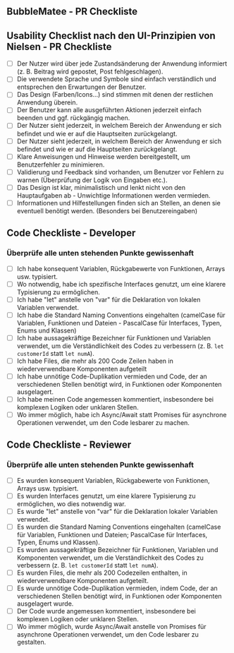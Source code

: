 ## BubbleMatee - PR Checkliste

## Usability Checklist nach den UI-Prinzipien von Nielsen - PR Checkliste

- [ ] Der Nutzer wird über jede Zustandsänderung der Anwendung informiert (z. B. Beitrag wird gepostet, Post fehlgeschlagen).
- [ ] Die verwendete Sprache und Symbole sind einfach verständlich und entsprechen den Erwartungen der Benutzer.
- [ ] Das Design (Farben/Icons...) sind stimmen mit denen der restlichen Anwendung überein.
- [ ] Der Benutzer kann alle ausgeführten Aktionen jederzeit einfach beenden und ggf. rückgängig machen.
- [ ] Der Nutzer sieht jederzeit, in welchem Bereich der Anwendung er sich befindet und wie er auf die Hauptseiten zurückgelangt.
- [ ] Der Nutzer sieht jederzeit, in welchem Bereich der Anwendung er sich befindet und wie er auf die Hauptseiten zurückgelangt.
- [ ] Klare Anweisungen und Hinweise werden bereitgestellt, um Benutzerfehler zu minimieren.
- [ ] Validierung und Feedback sind vorhanden, um Benutzer vor Fehlern zu warnen (Überprüfung der Logik von Eingaben etc.).
- [ ] Das Design ist klar, minimalistisch und lenkt nicht von den Hauptaufgaben ab - Unwichtige Informationen werden vermieden.
- [ ] Informationen und Hilfestellungen finden sich an Stellen, an denen sie eventuell benötigt werden. (Besonders bei Benutzereingaben)

## Code Checkliste - Developer

### Überprüfe alle unten stehenden Punkte gewissenhaft

- [ ] Ich habe konsequent Variablen, Rückgabewerte von Funktionen, Arrays usw. typisiert.
- [ ] Wo notwendig, habe ich spezifische Interfaces genutzt, um eine klarere Typisierung zu ermöglichen.
- [ ] Ich habe "let" anstelle von "var" für die Deklaration von lokalen Variablen verwendet.
- [ ] Ich habe die Standard Naming Conventions eingehalten (camelCase für Variablen, Funktionen und Dateien - PascalCase für Interfaces, Typen, Enums und Klassen)
- [ ] Ich habe aussagekräftige Bezeichner für Funktionen und Variablen verwendet, um die Verständlichkeit des Codes zu verbessern (z. B. `let customerId` statt `let numA`).
- [ ] Ich habe Files, die mehr als 200 Code Zeilen haben in wiederverwendbare Komponenten aufgeteilt
- [ ] Ich habe unnötige Code-Duplikation vermieden und Code, der an verschiedenen Stellen benötigt wird, in Funktionen oder Komponenten ausgelagert.
- [ ] Ich habe meinen Code angemessen kommentiert, insbesondere bei komplexen Logiken oder unklaren Stellen.
- [ ] Wo immer möglich, habe ich Async/Await statt Promises für asynchrone Operationen verwendet, um den Code lesbarer zu machen.

## Code Checkliste - Reviewer

### Überprüfe alle unten stehenden Punkte gewissenhaft

- [ ] Es wurden konsequent Variablen, Rückgabewerte von Funktionen, Arrays usw. typisiert.
- [ ] Es wurden Interfaces genutzt, um eine klarere Typisierung zu ermöglichen, wo dies notwendig war.
- [ ] Es wurde "let" anstelle von "var" für die Deklaration lokaler Variablen verwendet.
- [ ] Es wurden die Standard Naming Conventions eingehalten (camelCase für Variablen, Funktionen und Dateien; PascalCase für Interfaces, Typen, Enums und Klassen).
- [ ] Es wurden aussagekräftige Bezeichner für Funktionen, Variablen und Komponenten verwendet, um die Verständlichkeit des Codes zu verbessern (z. B. `let customerId` statt `let numA`).
- [ ] Es wurden Files, die mehr als 200 Codezeilen enthalten, in wiederverwendbare Komponenten aufgeteilt.
- [ ] Es wurde unnötige Code-Duplikation vermieden, indem Code, der an verschiedenen Stellen benötigt wird, in Funktionen oder Komponenten ausgelagert wurde.
- [ ] Der Code wurde angemessen kommentiert, insbesondere bei komplexen Logiken oder unklaren Stellen.
- [ ] Wo immer möglich, wurde Async/Await anstelle von Promises für asynchrone Operationen verwendet, um den Code lesbarer zu gestalten.

